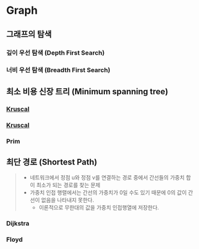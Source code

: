 # Graph


## 그래프의 탐색

### 깊이 우선 탐색 (Depth First Search)
### 너비 우선 탐색 (Breadth First Search)

## 최소 비용 신장 트리 (Minimum spanning tree)

### [Kruscal](https://revizes.github.io/2019/05/26/Graph_MST_Kruscal.html)
### [Kruscal](2019/05/26/Graph_MST_Kruscal.html)
### Prim

## 최단 경로 (Shortest Path)
> + 네트워크에서 정점 u와 정점 v를 연결하는 경로 중에서 간선들의 가중치 합이 최소가 되는 경로를 찾는 문제
> + 가중치 인접 행렬에서는 간선의 가중치가 0일 수도 있기 때문에 0의 값이 간선이 없음을 나타내지 못한다.
>   + 이론적으로 무한대의 값을 가중치 인접행열에 저장한다.

### Dijkstra
### Floyd


